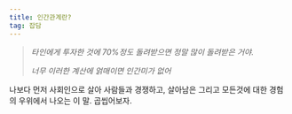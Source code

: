 ```yaml
---
title: 인간관계란?
tag: 잡담
---
```


> _타인에게 투자한 것에 70%정도 돌려받으면 정말 많이 돌려받은 거야._
>
> _너무 이러한 계산에 얽매이면 인간미가 없어_

나보다 먼저 사회인으로 살아 사람들과 경쟁하고,  살아남은 그리고 모든것에 대한 경험의 우위에서 나오는 이 말. 곱씹어보자.

